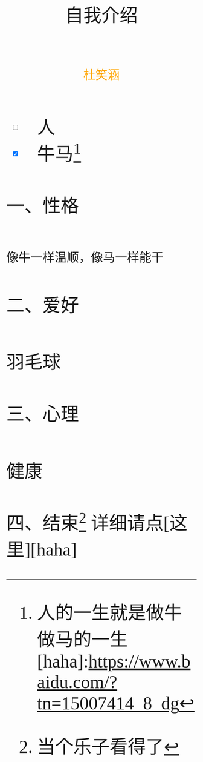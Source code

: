 #
<center><font face="楷体" size=56>自我介绍</center>

##
<center><font face="仿宋" size=6 font color=orange>杜笑涵</font></center>

 ###
   - [ ] 人
   - [x] 牛马[^1]
####
一、性格
#####
<font size=6>像牛一样温顺，像马一样能干</font>
####
二、爱好
#####
羽毛球
####
三、心理
#####
健康
####
四、结束[^2]
详细请点[这里][haha]


[^2]:当个乐子看得了
[^1]:人的一生就是做牛做马的一生
[haha]:https://www.baidu.com/?tn=15007414_8_dg

<!---
bamboo121-zhu/bamboo121-zhu is a ✨ special ✨ repository because its `README.md` (this file) appears on your GitHub profile.
You can click the Preview link to take a look at your changes.
--->
